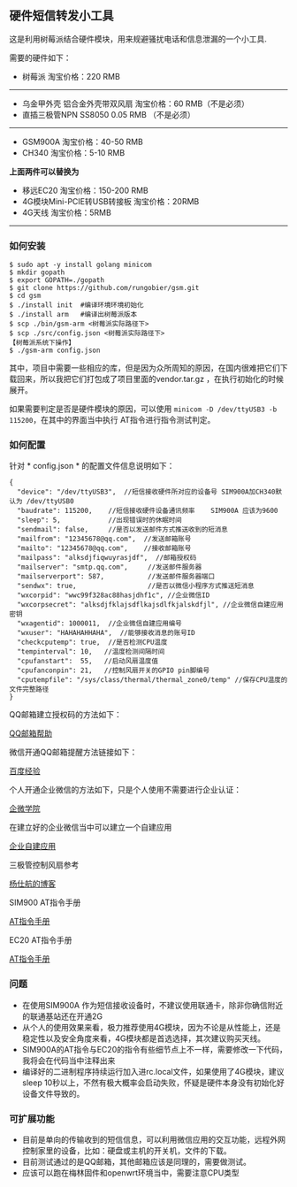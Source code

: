 
## **硬件短信转发小工具**

这是利用树莓派结合硬件模块，用来规避骚扰电话和信息泄漏的一个小工具.

需要的硬件如下：

* 树莓派    淘宝价格：220 RMB

---

* 乌金甲外壳 铝合金外壳带双风扇  淘宝价格：60 RMB（不是必须）
* 直插三极管NPN SS8050  0.05 RMB （不是必须）

---
* GSM900A  淘宝价格：40-50 RMB
* CH340    淘宝价格：5-10  RMB

**上面两件可以替换为**

* 移远EC20 淘宝价格：150-200 RMB
* 4G模块Mini-PCIE转USB转接板 淘宝价格：20RMB
* 4G天线           淘宝价格：5RMB

---

### **如何安装**

```
$ sudo apt -y install golang minicom
$ mkdir gopath
$ export GOPATH=./gopath
$ git clone https://github.com/rungobier/gsm.git
$ cd gsm
$ ./install init  #编译环境环境初始化
$ ./install arm   #编译出树莓派版本
$ scp ./bin/gsm-arm <树莓派实际路径下>
$ scp ./src/config.json <树莓派实际路径下>
【树莓派系统下操作】
$ ./gsm-arm config.json
```
其中，项目中需要一些相应的库，但是因为众所周知的原因，在国内很难把它们下载回来，所以我把它们打包成了项目里面的vendor.tar.gz ，在执行初始化的时候展开。

如果需要判定是否是硬件模块的原因，可以使用 `minicom -D /dev/ttyUSB3 -b 115200`，在其中的界面当中执行 AT指令进行指令测试判定。



### **如何配置**
针对 * config.json * 的配置文件信息说明如下：

```
{
  "device": "/dev/ttyUSB3",  //短信接收硬件所对应的设备号 SIM900A加CH340默认为 /dev/ttyUSB0
  "baudrate": 115200,    //短信接收硬件设备通讯频率    SIM900A 应该为9600
  "sleep": 5,            //出现错误时的休眠时间
  "sendmail": false,     //是否以发送邮件方式推送收到的短消息
  "mailfrom": "12345678@qq.com",  //发送邮箱账号
  "mailto": "12345678@qq.com",    //接收邮箱账号
  "mailpass": "alksdjfiqwuyrasjdf",  //邮箱授权码
  "mailserver": "smtp.qq.com",     //发送邮件服务器
  "mailserverport": 587,           //发送邮件服务器端口
  "sendwx": true,                  //是否以微信小程序方式推送短消息
  "wxcorpid": "wwc99f328ac88hasjdhf1c", //企业微信ID
  "wxcorpsecret": "alksdjfklajsdflkajsdlfkjalskdfjl", //企业微信自建应用密钥
  "wxagentid": 1000011,  //企业微信自建应用编号
  "wxuser": "HAHAHAHHAHA",  //能够接收消息的账号ID
  "checkcputemp": true,  //是否检测CPU温度
  "tempinterval": 10,   //温度检测间隔时间
  "cpufanstart":  55,   //启动风扇温度值
  "cpufanconpin": 21,   //控制风扇开关的GPIO pin脚编号
  "cputempfile": "/sys/class/thermal/thermal_zone0/temp" //保存CPU温度的文件完整路径
}
```
QQ邮箱建立授权码的方法如下：

[QQ邮箱帮助](https://service.mail.qq.com/cgi-bin/help?subtype=1&id=28&no=1001256)

微信开通QQ邮箱提醒方法链接如下：

[百度经验](https://jingyan.baidu.com/article/597a064374d11d312a52434c.html)

个人开通企业微信的方法如下，只是个人使用不需要进行企业认证：

[企微学院](http://wbg.do1.com.cn/xueyuan/1681.html)

在建立好的企业微信当中可以建立一个自建应用

[企业自建应用](https://open.work.weixin.qq.com/wwopen/helpguide/detail?t=selfBuildApp)

三极管控制风扇参考

[杨仕航的博客](http://yshblog.com/blog/55)

SIM900 AT指令手册

[AT指令手册](https://www.espruino.com/datasheets/SIM900_AT.pdf)

EC20 AT指令手册

[AT指令手册](https://docs-asia.electrocomponents.com/webdocs/147d/0900766b8147dbbc.pdf)


### **问题**

* 在使用SIM900A 作为短信接收设备时，不建议使用联通卡，除非你确信附近的联通基站还在开通2G
* 从个人的使用效果来看，极力推荐使用4G模块，因为不论是从性能上，还是稳定性以及安全角度来看，4G模块都是首选选择，其次建议购买天线。
* SIM900A的AT指令与EC20的指令有些细节点上不一样，需要修改一下代码，我将会在代码当中注释出来
* 编译好的二进制程序持续运行加入进rc.local文件，如果使用了4G模块，建议sleep 10秒以上，不然有极大概率会启动失败，怀疑是硬件本身没有初始化好设备文件导致的。

### **可扩展功能**
* 目前是单向的传输收到的短信信息，可以利用微信应用的交互功能，远程外网控制家里的设备，比如：硬盘或主机的开关机，文件的下载。
* 目前测试通过的是QQ邮箱，其他邮箱应该是同理的，需要做测试。
* 应该可以跑在梅林固件和openwrt环境当中，需要注意CPU类型

